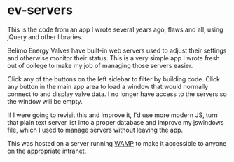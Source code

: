 # ev-servers

This is the code from an app I wrote several years ago, flaws and all, using jQuery and other libraries.

Belimo Energy Valves have built-in web servers used to adjust their settings and otherwise monitor their status. 
This is a very simple app I wrote fresh out of college to make my job of managing those servers easier.

Click any of the buttons on the left sidebar to filter by building code. Click any button in the main app area
to load a window that would normally connect to and display valve data. I no longer have access to the servers so 
the window will be empty.

If I were going to revisit this and improve it, I'd use more modern JS, turn that plain text server list into a proper 
database and improve my jswindows file, which I used to manage servers without leaving the app.

This was hosted on a server running [WAMP](http://www.wampserver.com/en/) to make it accessible to anyone on the appropriate intranet.